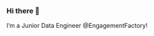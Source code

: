 ### Hi there 👋
I’m a Junior Data Engineer @EngagementFactory!
<!--
**SamRichardsonDEV/SamRichardsonDEV** is a ✨ _special_ ✨ repository because its `README.md` (this file) appears on your GitHub profile.


